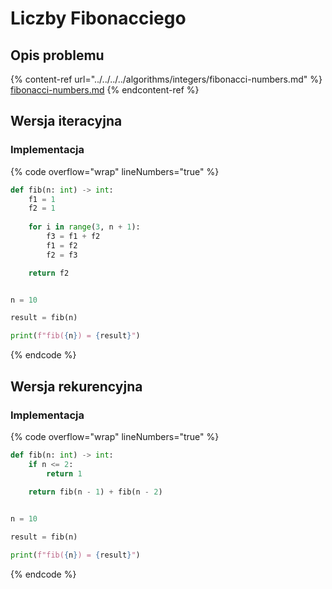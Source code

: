 # Liczby Fibonacciego

## Opis problemu

{% content-ref url="../../../../algorithms/integers/fibonacci-numbers.md" %}
[fibonacci-numbers.md](../../../../algorithms/integers/fibonacci-numbers.md)
{% endcontent-ref %}

## Wersja iteracyjna

### Implementacja

{% code overflow="wrap" lineNumbers="true" %}
```python
def fib(n: int) -> int:
    f1 = 1
    f2 = 1
    
    for i in range(3, n + 1):
        f3 = f1 + f2
        f1 = f2
        f2 = f3

    return f2


n = 10

result = fib(n)

print(f"fib({n}) = {result}")
```
{% endcode %}

## Wersja rekurencyjna

### Implementacja

{% code overflow="wrap" lineNumbers="true" %}
```python
def fib(n: int) -> int:
    if n <= 2:
        return 1
        
    return fib(n - 1) + fib(n - 2)


n = 10

result = fib(n)

print(f"fib({n}) = {result}")
```
{% endcode %}
